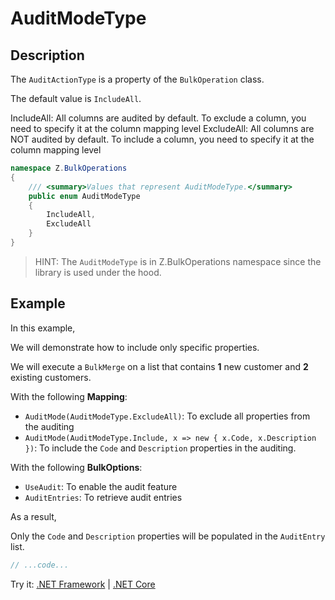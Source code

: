 # AuditModeType

## Description

The `AuditActionType` is a property of the `BulkOperation` class. 

The default value is `IncludeAll`.

IncludeAll: All columns are audited by default. To exclude a column, you need to specify it at the column mapping level
ExcludeAll: All columns are NOT audited by default. To include a column, you need to specify it at the column mapping level

```csharp
namespace Z.BulkOperations
{
    /// <summary>Values that represent AuditModeType.</summary>
    public enum AuditModeType
    {
        IncludeAll,
        ExcludeAll
    }
}
```

> HINT: The `AuditModeType` is in Z.BulkOperations namespace since the library is used under the hood.

## Example
In this example,

We will demonstrate how to include only specific properties.

We will execute a `BulkMerge` on a list that contains **1** new customer and **2** existing customers.

With the following **Mapping**:

- `AuditMode(AuditModeType.ExcludeAll)`: To exclude all properties from the auditing
- `AuditMode(AuditModeType.Include, x => new { x.Code, x.Description })`: To include the `Code` and `Description` properties in the auditing.

With the following **BulkOptions**:

- `UseAudit`: To enable the audit feature
- `AuditEntries`: To retrieve audit entries

As a result,

Only the `Code` and `Description` properties will be populated in the `AuditEntry` list.

```csharp
// ...code...
```

Try it: [.NET Framework](https://dotnetfiddle.net/XB5npF) | [.NET Core](https://dotnetfiddle.net/y4w1ZG)
